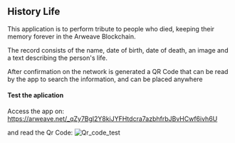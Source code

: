 
## History Life

This application is to perform tribute to people who died, keeping their memory forever in the Arweave Blockchain.

The record consists of the name, date of birth, date of death, an image and a text describing the person's life.

After confirmation on the network is generated a QR Code that can be read by the app to search the information, and can be placed anywhere


#### Test the aplication
Access the app on: https://arweave.net/_qZy7Bgl2Y8kiJYFHtdcra7azbhfrbJBvHCwf6ivh6U

and read the Qr Code:
![Qr_code_test](https://i.ibb.co/hBZvv5R/download.png)

